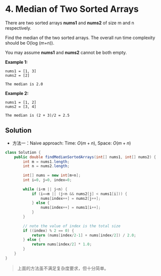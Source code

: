 # 4. Median of Two Sorted Arrays

There are two sorted arrays **nums1** and **nums2** of size m and n respectively.

Find the median of the two sorted arrays. The overall run time complexity should be O(log (m+n)).

You may assume **nums1** and **nums2** cannot be both empty.

**Example 1:**

```
nums1 = [1, 3]
nums2 = [2]

The median is 2.0
```

**Example 2:**

```
nums1 = [1, 2]
nums2 = [3, 4]

The median is (2 + 3)/2 = 2.5
```

## Solution

- 方法一：Naive approach: Time: $O(m+n)$, Space: $O(m+n)$ 

```java
class Solution {
    public double findMedianSortedArrays(int[] nums1, int[] nums2) {
        int m = nums1.length;
        int n = nums2.length;
        
        int[] nums = new int[m+n];
        int i=0, j=0, index=0;
        
        while (i<m || j<n) {
            if (i==m || (j<n && nums2[j] < nums1[i])) {
                nums[index++] = nums2[j++];
            } else {
                nums[index++] = nums1[i++];
            }
        }
        
        // note the value of index is the total size
        if ((index) % 2 == 0) {
            return (nums[index/2-1] + nums[index/2]) / 2.0;
        } else {
            return nums[index/2] * 1.0;
        }
    }
}
```

> 上面的方法虽不满足复杂度要求，但十分简单。